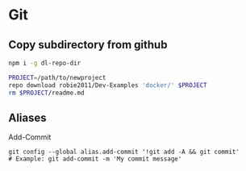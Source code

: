 # Git

## Copy subdirectory from github
```bash
npm i -g dl-repo-dir

PROJECT=/path/to/newproject
repo download robie2011/Dev-Examples 'docker/' $PROJECT
rm $PROJECT/readme.md
```

## Aliases

Add-Commit 

    git config --global alias.add-commit '!git add -A && git commit'
    # Example: git add-commit -m 'My commit message'
